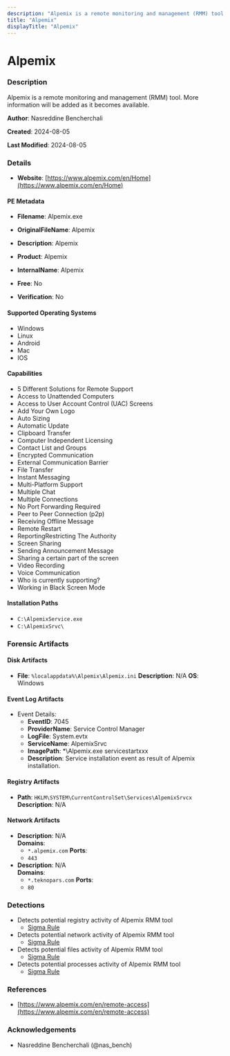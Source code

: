 ```yaml
---
description: "Alpemix is a remote monitoring and management (RMM) tool. More information will be added as it becomes available."
title: "Alpemix"
displayTitle: "Alpemix"
---
```




# Alpemix


### Description

Alpemix is a remote monitoring and management (RMM) tool. More information will be added as it becomes available.


**Author**: Nasreddine Bencherchali

**Created**: 2024-08-05

**Last Modified**: 2024-08-05

### Details

- **Website**: [https://www.alpemix.com/en/Home](https://www.alpemix.com/en/Home)

#### PE Metadata
- **Filename**: Alpemix.exe
- **OriginalFileName**: Alpemix
- **Description**: Alpemix
- **Product**: Alpemix
- **InternalName**: Alpemix


- **Free**: No

- **Verification**: No

#### Supported Operating Systems
- Windows
- Linux
- Android
- Mac
- IOS

#### Capabilities
- 5 Different Solutions for Remote Support
- Access to Unattended Computers
- Access to User Account Control (UAC) Screens
- Add Your Own Logo
- Auto Sizing
- Automatic Update
- Clipboard Transfer
- Computer Independent Licensing
- Contact List and Groups
- Encrypted Communication
- External Communication Barrier
- File Transfer
- Instant Messaging
- Multi-Platform Support
- Multiple Chat
- Multiple Connections
- No Port Forwarding Required
- Peer to Peer Connection (p2p)
- Receiving Offline Message
- Remote Restart
- ReportingRestricting The Authority
- Screen Sharing
- Sending Announcement Message
- Sharing a certain part of the screen
- Video Recording
- Voice Communication
- Who is currently supporting?
- Working in Black Screen Mode


#### Installation Paths
- `C:\AlpemixService.exe`
- `C:\AlpemixSrvc\`

### Forensic Artifacts

#### Disk Artifacts
- **File**: `%localappdata%\Alpemix\Alpemix.ini`
  **Description**: N/A
  **OS**: Windows

#### Event Log Artifacts
- Event Details:
  - **EventID**: 7045
  - **ProviderName**: Service Control Manager
  - **LogFile**: System.evtx
  - **ServiceName**: AlpemixSrvc
  - **ImagePath**: *\Alpemix.exe servicestartxxx
  - **Description**: Service installation event as result of Alpemix installation.

#### Registry Artifacts
- **Path**: `HKLM\SYSTEM\CurrentControlSet\Services\AlpemixSrvcx`
  **Description**: N/A

#### Network Artifacts
- **Description**: N/A
<br/>**Domains**:
    - `*.alpemix.com`
  **Ports**:
    - `443`
- **Description**: N/A
<br/>**Domains**:
    - `*.teknopars.com`
  **Ports**:
    - `80`


### Detections
- Detects potential registry activity of Alpemix RMM tool
  - [Sigma Rule](https://github.com/magicsword-io/LOLRMM/blob/main/detections/sigma/alpemix_registry_sigma.yml)
- Detects potential network activity of Alpemix RMM tool
  - [Sigma Rule](https://github.com/magicsword-io/LOLRMM/blob/main/detections/sigma/alpemix_network_sigma.yml)
- Detects potential files activity of Alpemix RMM tool
  - [Sigma Rule](https://github.com/magicsword-io/LOLRMM/blob/main/detections/sigma/alpemix_files_sigma.yml)
- Detects potential processes activity of Alpemix RMM tool
  - [Sigma Rule](https://github.com/magicsword-io/LOLRMM/blob/main/detections/sigma/alpemix_processes_sigma.yml)

### References
- [https://www.alpemix.com/en/remote-access](https://www.alpemix.com/en/remote-access)

### Acknowledgements
- Nasreddine Bencherchali (@nas_bench)
